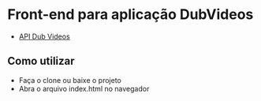 # Front-end para aplicação DubVideos
* [API Dub Videos](https://github.com/juliano-lopes/dub-videos-api)
## Como utilizar
* Faça o clone ou baixe o projeto
* Abra o arquivo index.html no navegador